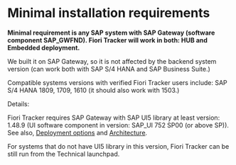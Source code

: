 # Minimal installation requirements

**Minimal requirement is any SAP system with SAP Gateway (software component SAP_GWFND). Fiori Tracker will work in both: HUB and Embedded deployment.**

We built it on SAP Gateway, so it is not affected by the backend system version (can work both with SAP S/4 HANA and SAP Business Suite.)

Compatible systems versions with verified Fiori Tracker users include: SAP S/4 HANA 1809, 1709, 1610 (it should also work with 1503.)

Details: 

Fiori Tracker requires SAP Gateway with SAP UI5 library at least version: 1.48.9 (UI software component in version: SAP_UI 752 SP00 (or above SP)). See also,  [Deployment options](/deployment/intro.md) and [Architecture](/how-it-works/architecture.md).

For systems that do not have UI5 library in this version, Fiori Tracker can be still run from the Technical launchpad.